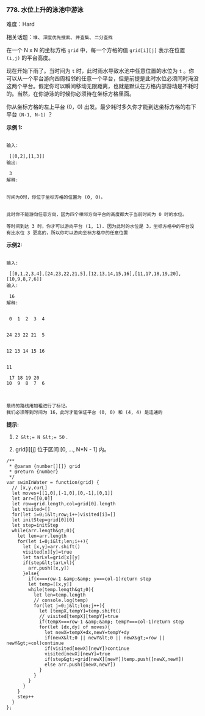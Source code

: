 ### 778. 水位上升的泳池中游泳

难度：Hard

相关话题：`堆`、`深度优先搜索`、`并查集`、`二分查找`

在一个 N x N 的坐标方格 `grid`  中，每一个方格的值  `grid[i][j]`  表示在位置  `(i,j)`  的平台高度。



现在开始下雨了。当时间为 `t` 时，此时雨水导致水池中任意位置的水位为 `t` 。你可以从一个平台游向四周相邻的任意一个平台，但是前提是此时水位必须同时淹没这两个平台。假定你可以瞬间移动无限距离，也就是默认在方格内部游动是不耗时的。当然，在你游泳的时候你必须待在坐标方格里面。



你从坐标方格的左上平台 (0，0) 出发。最少耗时多久你才能到达坐标方格的右下平台 `(N-1, N-1)` ？



 **示例 1:** 





```

输入:

 [[0,2],[1,3]]
输出:

 3
解释:


时间为0时，你位于坐标方格的位置为 (0, 0)。


此时你不能游向任意方向，因为四个相邻方向平台的高度都大于当前时间为 0 时的水位。

等时间到达 3 时，你才可以游向平台 (1, 1). 因为此时的水位是 3，坐标方格中的平台没有比水位 3 更高的，所以你可以游向坐标方格中的任意位置

```

 **示例2:** 





```

输入:

 [[0,1,2,3,4],[24,23,22,21,5],[12,13,14,15,16],[11,17,18,19,20],[10,9,8,7,6]]
输入:

 16
解释:


 0  1  2  3  4


24 23 22 21  5


12 13 14 15 16


11

 17 18 19 20
10  9  8  7  6



最终的路线用加粗进行了标记。
我们必须等到时间为 16，此时才能保证平台 (0, 0) 和 (4, 4) 是连通的

```

 **提示:** 





1.  `2 &lt;= N &lt;= 50` .

2. grid[i][j] 位于区间 [0, ..., N*N - 1] 内。






```
/**
 * @param {number[][]} grid
 * @return {number}
 */
var swimInWater = function(grid) {
  // [x,y,curL]
  let moves=[[1,0],[-1,0],[0,-1],[0,1]]
  let arr=[[0,0]]
  let row=grid.length,col=grid[0].length
  let visited=[]
  for(let i=0;i&lt;row;i++)visited[i]=[]
  let initStep=grid[0][0]
  let step=initStep
  while(arr.length&gt;0){
    let len=arr.length
    for(let i=0;i&lt;len;i++){
      let [x,y]=arr.shift()
      visited[x][y]=true
      let tarLvl=grid[x][y]
      if(step&lt;tarLvl){
        arr.push([x,y])
      }else{
        if(x===row-1 &amp;&amp; y===col-1)return step
        let temp=[[x,y]]
        while(temp.length&gt;0){
          let len=temp.length
          // console.log(temp)
          for(let j=0;j&lt;len;j++){
            let [tempX,tempY]=temp.shift()
            // visited[tempX][tempY]=true
            if(tempX===row-1 &amp;&amp; tempY===col-1)return step
            for(let [dx,dy] of moves){
              let newX=tempX+dx,newY=tempY+dy
              if(newX&lt;0 || newY&lt;0 || newX&gt;=row || newY&gt;=col)continue
              if(visited[newX][newY])continue
              visited[newX][newY]=true
              if(step&gt;=grid[newX][newY])temp.push([newX,newY])
              else arr.push([newX,newY])
            } 
          }
        }
      }
    }
    step++
  }
};



```
